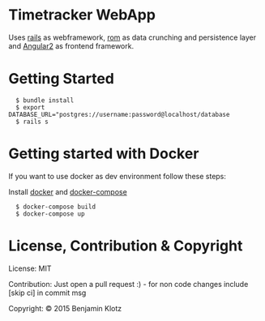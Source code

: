 # Timetracker WebApp

Uses [rails](https://github.com/rails/rails) as webframework, [rom](http://rom-rb.org) as data crunching and persistence layer and [Angular2](https://angular.io) as frontend framework.

# Getting Started

```
  $ bundle install
  $ export DATABASE_URL="postgres://username:password@localhost/database
  $ rails s
```

# Getting started with Docker

If you want to use docker as dev environment follow these steps:

Install [docker](https://docs.docker.com/installation/) and [docker-compose](https://docs.docker.com/compose/)

```
  $ docker-compose build
  $ docker-compose up
```

# License, Contribution & Copyright

License: MIT

Contribution: Just open a pull request :) - for non code changes include [skip ci] in commit msg

Copyright: © 2015 Benjamin Klotz
